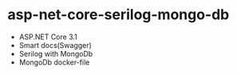 # asp-net-core-serilog-mongo-db
- ASP.NET Core 3.1
- Smart docs(Swagger)
- Serilog with MongoDb
- MongoDb docker-file
